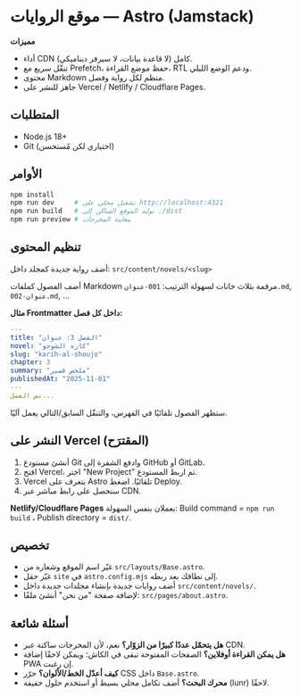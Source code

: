 
# موقع الروايات — Astro (Jamstack)

**مميزات**
- أداء CDN كامل (لا قاعدة بيانات، لا سيرفر ديناميكي).
- تنقّل سريع مع Prefetch، حفظ موضع القراءة، RTL ودعم الوضع الليلي.
- محتوى Markdown منظم لكل رواية وفصل.
- جاهز للنشر على Vercel / Netlify / Cloudflare Pages.

## المتطلبات
- Node.js 18+
- Git (اختياري لكن مُستحسن)

## الأوامر
```bash
npm install
npm run dev     # تشغيل محلي على http://localhost:4321
npm run build   # توليد الموقع الساكن إلى ./dist
npm run preview # معاينة المخرجات
```

## تنظيم المحتوى
أضف رواية جديدة كمجلد داخل:
`src/content/novels/<slug>`

أضف الفصول كملفات Markdown مرقمة بثلاث خانات لسهولة الترتيب:
`001-عنوان.md`, `002-عنوان.md`, ...

**مثال Frontmatter داخل كل فصل:**
```yaml
---
title: "الفصل 3: عنوان"
novel: "كاره الشوجو"
slug: "karih-al-shoujo"
chapter: 3
summary: "ملخص قصير"
publishedAt: "2025-11-01"
---
نص الفصل...
```

ستظهر الفصول تلقائيًا في الفهرس، والتنقّل السابق/التالي يعمل آليًا.

## النشر على Vercel (المقترَح)
1) أنشئ مستودع Git وادفع الشفرة إلى GitHub أو GitLab.
2) افتح Vercel، اختر "New Project" ثم اربط المستودع.
3) Vercel يتعرف على Astro تلقائيًا. اضغط Deploy.
4) ستحصل على رابط مباشر عبر CDN.

**Netlify/Cloudflare Pages** يعملان بنفس السهولة: Build command = `npm run build` ، Publish directory = `dist/`.

## تخصيص
- غيّر اسم الموقع وشعاره من `src/layouts/Base.astro`.
- غيّر حقل `site` في `astro.config.mjs` إلى نطاقك بعد ربطه.
- أضف روايات جديدة بإنشاء مجلدات جديدة داخل `src/content/novels/`.
- لإضافة صفحة "من نحن" أنشئ ملفًا: `src/pages/about.astro`.

## أسئلة شائعة
- **هل يتحمّل عددًا كبيرًا من الزوّار؟** نعم، لأن المخرجات ساكنة عبر CDN.
- **هل يمكن القراءة أوفلاين؟** الصفحات المفتوحة تبقى في الكاش؛ ويمكن لاحقًا إضافة PWA إن رغبت.
- **كيف أعدّل الخط/الألوان؟** حرّر CSS داخل `Base.astro`.
- **محرك البحث؟** أضف تكامل محلي بسيط أو استخدم حلول خفيفة (lunr) لاحقًا.
